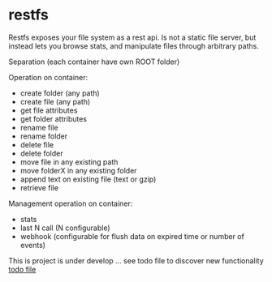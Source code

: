 # restfs
Restfs exposes your file system as a rest api. Is not a static file server, but instead lets you browse stats, and manipulate files through arbitrary paths.

Separation (each container have own ROOT folder)

Operation on container:
 - create folder (any path)
 - create file (any path)
 - get file attributes
 - get folder attributes
 - rename file
 - rename folder
 - delete file
 - delete folder
 - move file in any existing path
 - move folderX in any existing folder
 - append text on existing file (text or gzip)
 - retrieve file

Management operation on container:
 - stats
 - last N call (N configurable)
 - webhook (configurable for flush data on expired time or number of events)

This is project is under develop ... see todo file to discover new functionality
[todo file](./backend/todo)
